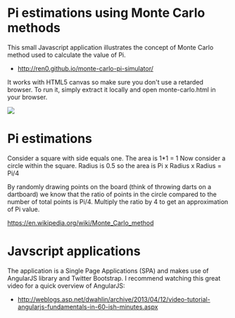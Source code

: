 Pi estimations using Monte Carlo methods
========================

This small Javascript application illustrates the concept of Monte Carlo method used to calculate the value of Pi.
* http://ren0.github.io/monte-carlo-pi-simulator/

It works with HTML5 canvas so make sure you don't use a retarded browser.
To run it, simply extract it locally and open monte-carlo.html in your browser.

<img src="http://imgur.com/s3l13Sx">


Pi estimations
========================

Consider a square with side equals one. The area is 1*1 = 1
Now consider a circle within the square. Radius is 0.5 so the area is Pi x Radius x Radius = Pi/4

By randomly drawing points on the board (think of throwing darts on a dartboard) we know that the ratio of points in the circle compared to the number of total points is Pi/4.
Multiply the ratio by 4 to get an approximation of Pi value.

https://en.wikipedia.org/wiki/Monte_Carlo_method


Javscript applications
========================

The application is a Single Page Applications (SPA) and makes use of AngularJS library and Twitter Bootstrap.
I recommend watching this great video for a quick overview of AngularJS:
* http://weblogs.asp.net/dwahlin/archive/2013/04/12/video-tutorial-angularjs-fundamentals-in-60-ish-minutes.aspx